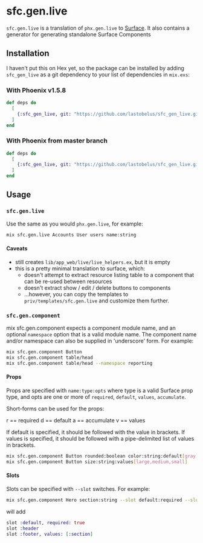# sfc.gen.live

`sfc.gen.live` is a translation of `phx.gen.live` to [Surface](https://surface-ui.org).
It also contains a generator for generating standalone Surface Components

## Installation

I haven't put this on Hex yet, so the package can be installed
by adding `sfc_gen_live` as a git dependency to your list of
dependencies in `mix.exs`:

### With Phoenix v1.5.8

```elixir
def deps do
  [
    {:sfc_gen_live, git: "https://github.com/lastobelus/sfc_gen_live.git", branch: "phoenix_1.5.8"}
  ]
end
```

### With Phoenix from master branch

```elixir
def deps do
  [
    {:sfc_gen_live, git: "https://github.com/lastobelus/sfc_gen_live.git"}
  ]
end
```

## Usage

### `sfc.gen.live`

Use the same as you would `phx.gen.live`, for example:

```bash
mix sfc.gen.live Accounts User users name:string
```

#### Caveats

- still creates `lib/app_web/live/live_helpers.ex`, but it is empty
- this is a pretty minimal translation to surface, which:
  - doesn't attempt to extract resource listing table to a component that can be re-used between resources
  - doesn't extract show / edit / delete buttons to components
  - ...however, you can copy the templates to `priv/templates/sfc.gen.live` and customize them further.

### `sfc.gen.component`

mix sfc.gen.component expects a component module name, and an optional `namespace`
option that is a valid module name.
The component name and/or namespace can also be supplied in 'underscore' form.
For example:

```bash
mix sfc.gen.component Button
mix sfc.gen.component table/head
mix sfc.gen.component table/head --namespace reporting
```

#### Props

Props are specified with `name:type:opts` where type is a valid Surface prop
type, and opts are one or more of `required`, `default`, `values`, `accumulate`.

Short-forms can be used for the props:

r == required
d == default
a == accumulate
v == values

If default is specified, it should be followed with the value in brackets.
If values is specified, it should be followed with a pipe-delimited list
of values in brackets.

```bash
mix sfc.gen.component Button rounded:boolean color:string:default[gray]
mix sfc.gen.component Button size:string:values[large,medium,small]
```

#### Slots

Slots can be specified with `--slot` switches.
For example:

```bash
mix sfc.gen.component Hero section:string --slot default:required --slot header --slot footer[section]
```

will add

```elixir
slot :default, required: true
slot :header
slot :footer, values: [:section]
```
